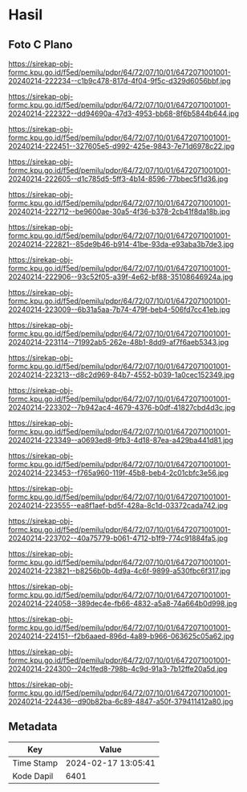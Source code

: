 # Hasil

## Foto C Plano

https://sirekap-obj-formc.kpu.go.id/f5ed/pemilu/pdpr/64/72/07/10/01/6472071001001-20240214-222234--c1b9c478-817d-4f04-9f5c-d329d6056bbf.jpg

https://sirekap-obj-formc.kpu.go.id/f5ed/pemilu/pdpr/64/72/07/10/01/6472071001001-20240214-222322--dd94690a-47d3-4953-bb68-8f6b5844b644.jpg

https://sirekap-obj-formc.kpu.go.id/f5ed/pemilu/pdpr/64/72/07/10/01/6472071001001-20240214-222451--327605e5-d992-425e-9843-7e71d6978c22.jpg

https://sirekap-obj-formc.kpu.go.id/f5ed/pemilu/pdpr/64/72/07/10/01/6472071001001-20240214-222605--d1c785d5-5ff3-4b14-8596-77bbec5f1d36.jpg

https://sirekap-obj-formc.kpu.go.id/f5ed/pemilu/pdpr/64/72/07/10/01/6472071001001-20240214-222712--be9600ae-30a5-4f36-b378-2cb41f8da18b.jpg

https://sirekap-obj-formc.kpu.go.id/f5ed/pemilu/pdpr/64/72/07/10/01/6472071001001-20240214-222821--85de9b46-b914-41be-93da-e93aba3b7de3.jpg

https://sirekap-obj-formc.kpu.go.id/f5ed/pemilu/pdpr/64/72/07/10/01/6472071001001-20240214-222906--93c52f05-a39f-4e62-bf88-35108646924a.jpg

https://sirekap-obj-formc.kpu.go.id/f5ed/pemilu/pdpr/64/72/07/10/01/6472071001001-20240214-223009--6b31a5aa-7b74-479f-beb4-506fd7cc41eb.jpg

https://sirekap-obj-formc.kpu.go.id/f5ed/pemilu/pdpr/64/72/07/10/01/6472071001001-20240214-223114--71992ab5-262e-48b1-8dd9-af7f6aeb5343.jpg

https://sirekap-obj-formc.kpu.go.id/f5ed/pemilu/pdpr/64/72/07/10/01/6472071001001-20240214-223213--d8c2d969-84b7-4552-b039-1a0cec152349.jpg

https://sirekap-obj-formc.kpu.go.id/f5ed/pemilu/pdpr/64/72/07/10/01/6472071001001-20240214-223302--7b942ac4-4679-4376-b0df-41827cbd4d3c.jpg

https://sirekap-obj-formc.kpu.go.id/f5ed/pemilu/pdpr/64/72/07/10/01/6472071001001-20240214-223349--a0693ed8-9fb3-4d18-87ea-a429ba441d81.jpg

https://sirekap-obj-formc.kpu.go.id/f5ed/pemilu/pdpr/64/72/07/10/01/6472071001001-20240214-223453--f765a960-119f-45b8-beb4-2c01cbfc3e56.jpg

https://sirekap-obj-formc.kpu.go.id/f5ed/pemilu/pdpr/64/72/07/10/01/6472071001001-20240214-223555--ea8f1aef-bd5f-428a-8c1d-03372cada742.jpg

https://sirekap-obj-formc.kpu.go.id/f5ed/pemilu/pdpr/64/72/07/10/01/6472071001001-20240214-223702--40a75779-b061-4712-b1f9-774c91884fa5.jpg

https://sirekap-obj-formc.kpu.go.id/f5ed/pemilu/pdpr/64/72/07/10/01/6472071001001-20240214-223821--b8256b0b-4d9a-4c6f-9899-a530fbc6f317.jpg

https://sirekap-obj-formc.kpu.go.id/f5ed/pemilu/pdpr/64/72/07/10/01/6472071001001-20240214-224058--389dec4e-fb66-4832-a5a8-74a664b0d998.jpg

https://sirekap-obj-formc.kpu.go.id/f5ed/pemilu/pdpr/64/72/07/10/01/6472071001001-20240214-224151--f2b6aaed-896d-4a89-b966-063625c05a62.jpg

https://sirekap-obj-formc.kpu.go.id/f5ed/pemilu/pdpr/64/72/07/10/01/6472071001001-20240214-224300--24c1fed8-798b-4c9d-91a3-7b12ffe20a5d.jpg

https://sirekap-obj-formc.kpu.go.id/f5ed/pemilu/pdpr/64/72/07/10/01/6472071001001-20240214-224436--d90b82ba-6c89-4847-a50f-379411412a80.jpg


## Metadata

| Key        | Value               |
| ---------- | ------------------- |
| Time Stamp | 2024-02-17 13:05:41 |
| Kode Dapil | 6401                |



